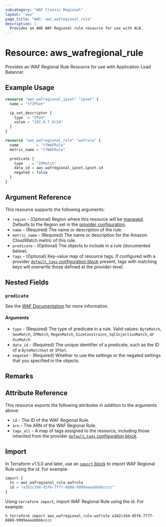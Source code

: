 ```yaml
---
subcategory: "WAF Classic Regional"
layout: "aws"
page_title: "AWS: aws_wafregional_rule"
description: |-
  Provides an AWS WAF Regional rule resource for use with ALB.
---
```


# Resource: aws_wafregional_rule

Provides an WAF Regional Rule Resource for use with Application Load Balancer.

## Example Usage

```terraform
resource "aws_wafregional_ipset" "ipset" {
  name = "tfIPSet"

  ip_set_descriptor {
    type  = "IPV4"
    value = "192.0.7.0/24"
  }
}

resource "aws_wafregional_rule" "wafrule" {
  name        = "tfWAFRule"
  metric_name = "tfWAFRule"

  predicate {
    type    = "IPMatch"
    data_id = aws_wafregional_ipset.ipset.id
    negated = false
  }
}
```

## Argument Reference

This resource supports the following arguments:

* `region` - (Optional) Region where this resource will be [managed](https://docs.aws.amazon.com/general/latest/gr/rande.html#regional-endpoints). Defaults to the Region set in the [provider configuration](https://registry.terraform.io/providers/hashicorp/aws/latest/docs#aws-configuration-reference).
* `name` - (Required) The name or description of the rule.
* `metric_name` - (Required) The name or description for the Amazon CloudWatch metric of this rule.
* `predicate` - (Optional) The objects to include in a rule (documented below).
* `tags` - (Optional) Key-value map of resource tags. If configured with a provider [`default_tags` configuration block](https://registry.terraform.io/providers/hashicorp/aws/latest/docs#default_tags-configuration-block) present, tags with matching keys will overwrite those defined at the provider-level.

## Nested Fields

### `predicate`

See the [WAF Documentation](https://docs.aws.amazon.com/waf/latest/APIReference/API_Predicate.html) for more information.

#### Arguments

* `type` - (Required) The type of predicate in a rule. Valid values: `ByteMatch`, `GeoMatch`, `IPMatch`, `RegexMatch`, `SizeConstraint`, `SqlInjectionMatch`, or `XssMatch`
* `data_id` - (Required) The unique identifier of a predicate, such as the ID of a `ByteMatchSet` or `IPSet`.
* `negated` - (Required) Whether to use the settings or the negated settings that you specified in the objects.

## Remarks

## Attribute Reference

This resource exports the following attributes in addition to the arguments above:

* `id` - The ID of the WAF Regional Rule.
* `arn` - The ARN of the WAF Regional Rule.
* `tags_all` - A map of tags assigned to the resource, including those inherited from the provider [`default_tags` configuration block](https://registry.terraform.io/providers/hashicorp/aws/latest/docs#default_tags-configuration-block).

## Import

In Terraform v1.5.0 and later, use an [`import` block](https://developer.hashicorp.com/terraform/language/import) to import WAF Regional Rule using the id. For example:

```terraform
import {
  to = aws_wafregional_rule.wafrule
  id = "a1b2c3d4-d5f6-7777-8888-9999aaaabbbbcccc"
}
```

Using `terraform import`, import WAF Regional Rule using the id. For example:

```console
% terraform import aws_wafregional_rule.wafrule a1b2c3d4-d5f6-7777-8888-9999aaaabbbbcccc
```
